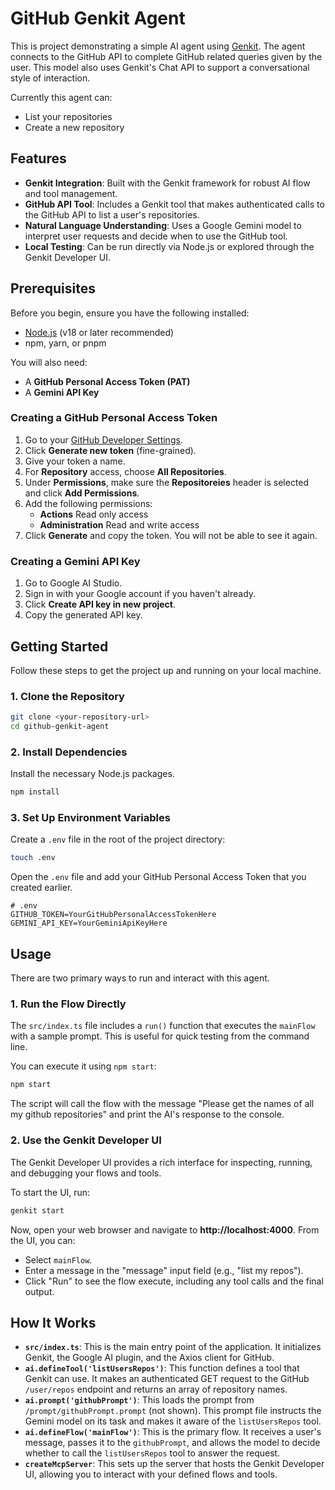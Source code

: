 # GitHub Genkit Agent

This is project demonstrating a simple AI agent using [Genkit](https://firebase.google.com/docs/genkit). The agent connects to the GitHub API to complete GitHub related queries given by the user. This model also uses Genkit's Chat API to support a conversational style of interaction. 

Currently this agent can:
- List your repositories
- Create a new repository

## Features

- **Genkit Integration**: Built with the Genkit framework for robust AI flow and tool management.
- **GitHub API Tool**: Includes a Genkit tool that makes authenticated calls to the GitHub API to list a user's repositories.
- **Natural Language Understanding**: Uses a Google Gemini model to interpret user requests and decide when to use the GitHub tool.
- **Local Testing**: Can be run directly via Node.js or explored through the Genkit Developer UI.

## Prerequisites

Before you begin, ensure you have the following installed:
- [Node.js](https://nodejs.org/) (v18 or later recommended)
- npm, yarn, or pnpm

You will also need:
- A **GitHub Personal Access Token (PAT)**
- A **Gemini API Key**

### Creating a GitHub Personal Access Token

1.  Go to your [GitHub Developer Settings](https://github.com/settings/tokens).
2.  Click **Generate new token** (fine-grained).
3.  Give your token a name.
4.  For **Repository** access, choose **All Repositories**.
5.  Under **Permissions**, make sure the **Repositoreies** header is selected and click **Add Permissions**. 
6.  Add the following permissions:
    - **Actions** Read only access
    - **Administration** Read and write access
7.  Click **Generate** and copy the token. You will not be able to see it again.

### Creating a Gemini API Key

1.  Go to Google AI Studio.
2.  Sign in with your Google account if you haven't already.
3.  Click **Create API key in new project**.
4.  Copy the generated API key.

## Getting Started

Follow these steps to get the project up and running on your local machine.

### 1. Clone the Repository

```bash
git clone <your-repository-url>
cd github-genkit-agent
```

### 2. Install Dependencies

Install the necessary Node.js packages.

```bash
npm install
```

### 3. Set Up Environment Variables

Create a `.env` file in the root of the project directory:

```bash
touch .env
```

Open the `.env` file and add your GitHub Personal Access Token that you created earlier.

```env
# .env
GITHUB_TOKEN=YourGitHubPersonalAccessTokenHere
GEMINI_API_KEY=YourGeminiApiKeyHere
```

## Usage

There are two primary ways to run and interact with this agent.

### 1. Run the Flow Directly

The `src/index.ts` file includes a `run()` function that executes the `mainFlow` with a sample prompt. This is useful for quick testing from the command line.

You can execute it using `npm start`:

```bash
npm start
```

The script will call the flow with the message "Please get the names of all my github repositories" and print the AI's response to the console.

### 2. Use the Genkit Developer UI

The Genkit Developer UI provides a rich interface for inspecting, running, and debugging your flows and tools.

To start the UI, run:

```bash
genkit start
```

Now, open your web browser and navigate to **http://localhost:4000**. From the UI, you can:
- Select `mainFlow`.
- Enter a message in the "message" input field (e.g., "list my repos").
- Click "Run" to see the flow execute, including any tool calls and the final output.

## How It Works

- **`src/index.ts`**: This is the main entry point of the application. It initializes Genkit, the Google AI plugin, and the Axios client for GitHub.
- **`ai.defineTool('listUsersRepos')`**: This function defines a tool that Genkit can use. It makes an authenticated GET request to the GitHub `/user/repos` endpoint and returns an array of repository names.
- **`ai.prompt('githubPrompt')`**: This loads the prompt from `/prompt/githubPrompt.prompt` (not shown). This prompt file instructs the Gemini model on its task and makes it aware of the `listUsersRepos` tool.
- **`ai.defineFlow('mainFlow')`**: This is the primary flow. It receives a user's message, passes it to the `githubPrompt`, and allows the model to decide whether to call the `listUsersRepos` tool to answer the request.
- **`createMcpServer`**: This sets up the server that hosts the Genkit Developer UI, allowing you to interact with your defined flows and tools.
